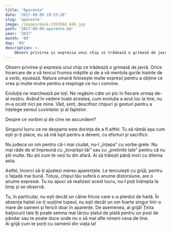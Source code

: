 ```yaml
---
title: "Aparențe"
date: '2017-09-09 19:33:28'
slug: 'aparente'
image: /images/mask-2363966_640.jpg
path: '2017-09-09-aparente.md'
year: '2017'
month: '09'
day: '09'
description: >-
    Observ privirea și expresia unui chip ce trădează o grimasă de javră. Orice încercare de a vă tencui frumos măștile și de a vă mentola gurile înainte de a vorbi, eșuează. Natura umană folosește multe 
---
```

<div class="kg-card-markdown"><p>Observ privirea și expresia unui chip ce trădează o grimasă de javră. Orice încercare de a vă tencui frumos măștile și de a vă mentola gurile înainte de a vorbi, eșuează. Natura umană folosește multe expresii pentru a obține ce vrea și multe mutre pentru a respinge ce nu-i convine.</p>
<p>Evoluția ne marchează pe toți. Ne regăsim câte un pic în fiecare urmaș de-al nostru. Având în vedere toate acestea, cum evoluția a avut loc la tine, nu m-a ocolit nici pe mine. Văd, simt, descifrez chipuri și gesturi pentru a înțelege sensul cuvintelor și al faptelor.</p>
<p>Despre ce vorbim și de cine ne ascundem?</p>
<p>Singurul lucru ce ne desparte este dorința de a fi altfel. Tu să rămâi așa cum ești și-ți place, eu să mă lupt pentru a deveni, cu eforturi și sacrificii.</p>
<p>Nu judeca un om pentru că-i mai ciudat, nu-l „înțepa” cu vorbe grele. Nu mai râde de el împreună cu „tovarășii tăi” sau cu „pretinile tale” pentru că nu știi multe. Nu știi cum te vezi tu din afară. Ai să trăiești până mori cu dilema asta.</p>
<p>Astfel, încerci să-ți ajustezi mereu aparențele. Le tencuiești cu grijă, pentru o fațadă mai bună. Totuși, chipul tău suferă o anume distorsiune, are o anume expresie. Tu nu apuci să realizezi acest lucru, nu-l poți îndrepta la timp și se observă.</p>
<p>Tu, în particular, nu ești decât un câine fricos care s-a pierdut de haită. În absența haitei ce-ți susține tupeul, nu ești decât un om foarte singur într-o mare de oameni și fericit doar în aparențe. De asemenea, ai grijă! Ținta batjocurii tale îți poate semna mai târziu ștatul de plată pentru un post de pândar sau te poate duce unde nu o să mai afle nimeni ceva de tine.<br>
Ai grijă cum te porți cu oamenii din viața ta!</p>
</div>
    